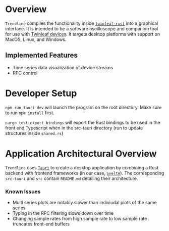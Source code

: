 # Overview
`Trendline` compiles the functionality inside [`twinleaf-rust`](https://github.com/twinleaf/twinleaf-rust) into a graphical interface. It is intended to be a software oscilloscope and companion tool for use with [Twinleaf devices](https://twinleaf.com). It targets desktop platforms with support on MacOS, Linux, and Windows.

## Implemented Features
- Time series data visualization of device streams
- RPC control


# Developer Setup

`npm run tauri dev` will launch the program on the root directory. Make sure to run `npm install` first.

`cargo test export_bindings` will export the Rust bindings to be used in the front end Typescript when in the src-tauri directory (run to update structures inside `shared.rs`)

# Application Architectural Overview
`Trendline` uses [`Tauri`](https://tauri.app) to create a desktop application by combining a Rust backend with frontend frameworks (in our case, [`Svelte`](https://svelte.dev)). The corresponding `src-tauri` and `src` contain `README.md` detailing their architecture.

### Known Issues

- Multi series plots are notably slower than indiviudal plots of the same series
- Typing in the RPC filtering slows down over time
- Changing sample rates from high sample rate to low sample rate truncates front-end buffers